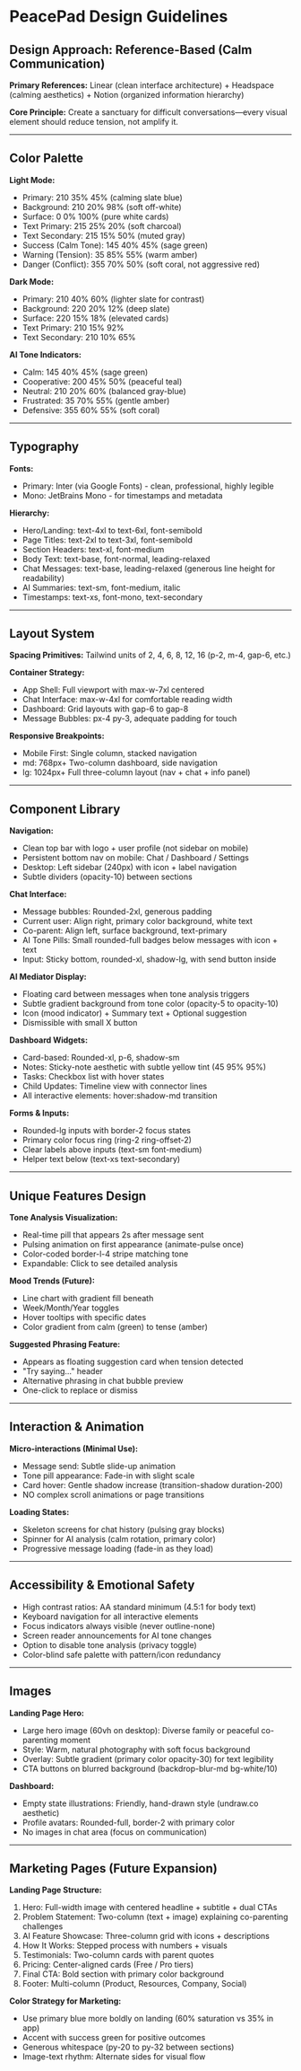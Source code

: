 # PeacePad Design Guidelines

## Design Approach: Reference-Based (Calm Communication)

**Primary References:** Linear (clean interface architecture) + Headspace (calming aesthetics) + Notion (organized information hierarchy)

**Core Principle:** Create a sanctuary for difficult conversations—every visual element should reduce tension, not amplify it.

---

## Color Palette

**Light Mode:**
- Primary: 210 35% 45% (calming slate blue)
- Background: 210 20% 98% (soft off-white)
- Surface: 0 0% 100% (pure white cards)
- Text Primary: 215 25% 20% (soft charcoal)
- Text Secondary: 215 15% 50% (muted gray)
- Success (Calm Tone): 145 40% 45% (sage green)
- Warning (Tension): 35 85% 55% (warm amber)
- Danger (Conflict): 355 70% 50% (soft coral, not aggressive red)

**Dark Mode:**
- Primary: 210 40% 60% (lighter slate for contrast)
- Background: 220 20% 12% (deep slate)
- Surface: 220 15% 18% (elevated cards)
- Text Primary: 210 15% 92%
- Text Secondary: 210 10% 65%

**AI Tone Indicators:**
- Calm: 145 40% 45% (sage green)
- Cooperative: 200 45% 50% (peaceful teal)
- Neutral: 210 20% 60% (balanced gray-blue)
- Frustrated: 35 70% 55% (gentle amber)
- Defensive: 355 60% 55% (soft coral)

---

## Typography

**Fonts:**
- Primary: Inter (via Google Fonts) - clean, professional, highly legible
- Mono: JetBrains Mono - for timestamps and metadata

**Hierarchy:**
- Hero/Landing: text-4xl to text-6xl, font-semibold
- Page Titles: text-2xl to text-3xl, font-semibold
- Section Headers: text-xl, font-medium
- Body Text: text-base, font-normal, leading-relaxed
- Chat Messages: text-base, leading-relaxed (generous line height for readability)
- AI Summaries: text-sm, font-medium, italic
- Timestamps: text-xs, font-mono, text-secondary

---

## Layout System

**Spacing Primitives:** Tailwind units of 2, 4, 6, 8, 12, 16 (p-2, m-4, gap-6, etc.)

**Container Strategy:**
- App Shell: Full viewport with max-w-7xl centered
- Chat Interface: max-w-4xl for comfortable reading width
- Dashboard: Grid layouts with gap-6 to gap-8
- Message Bubbles: px-4 py-3, adequate padding for touch

**Responsive Breakpoints:**
- Mobile First: Single column, stacked navigation
- md: 768px+ Two-column dashboard, side navigation
- lg: 1024px+ Full three-column layout (nav + chat + info panel)

---

## Component Library

**Navigation:**
- Clean top bar with logo + user profile (not sidebar on mobile)
- Persistent bottom nav on mobile: Chat / Dashboard / Settings
- Desktop: Left sidebar (240px) with icon + label navigation
- Subtle dividers (opacity-10) between sections

**Chat Interface:**
- Message bubbles: Rounded-2xl, generous padding
- Current user: Align right, primary color background, white text
- Co-parent: Align left, surface background, text-primary
- AI Tone Pills: Small rounded-full badges below messages with icon + text
- Input: Sticky bottom, rounded-xl, shadow-lg, with send button inside

**AI Mediator Display:**
- Floating card between messages when tone analysis triggers
- Subtle gradient background from tone color (opacity-5 to opacity-10)
- Icon (mood indicator) + Summary text + Optional suggestion
- Dismissible with small X button

**Dashboard Widgets:**
- Card-based: Rounded-xl, p-6, shadow-sm
- Notes: Sticky-note aesthetic with subtle yellow tint (45 95% 95%)
- Tasks: Checkbox list with hover states
- Child Updates: Timeline view with connector lines
- All interactive elements: hover:shadow-md transition

**Forms & Inputs:**
- Rounded-lg inputs with border-2 focus states
- Primary color focus ring (ring-2 ring-offset-2)
- Clear labels above inputs (text-sm font-medium)
- Helper text below (text-xs text-secondary)

---

## Unique Features Design

**Tone Analysis Visualization:**
- Real-time pill that appears 2s after message sent
- Pulsing animation on first appearance (animate-pulse once)
- Color-coded border-l-4 stripe matching tone
- Expandable: Click to see detailed analysis

**Mood Trends (Future):**
- Line chart with gradient fill beneath
- Week/Month/Year toggles
- Hover tooltips with specific dates
- Color gradient from calm (green) to tense (amber)

**Suggested Phrasing Feature:**
- Appears as floating suggestion card when tension detected
- "Try saying..." header
- Alternative phrasing in chat bubble preview
- One-click to replace or dismiss

---

## Interaction & Animation

**Micro-interactions (Minimal Use):**
- Message send: Subtle slide-up animation
- Tone pill appearance: Fade-in with slight scale
- Card hover: Gentle shadow increase (transition-shadow duration-200)
- NO complex scroll animations or page transitions

**Loading States:**
- Skeleton screens for chat history (pulsing gray blocks)
- Spinner for AI analysis (calm rotation, primary color)
- Progressive message loading (fade-in as they load)

---

## Accessibility & Emotional Safety

- High contrast ratios: AA standard minimum (4.5:1 for body text)
- Keyboard navigation for all interactive elements
- Focus indicators always visible (never outline-none)
- Screen reader announcements for AI tone changes
- Option to disable tone analysis (privacy toggle)
- Color-blind safe palette with pattern/icon redundancy

---

## Images

**Landing Page Hero:**
- Large hero image (60vh on desktop): Diverse family or peaceful co-parenting moment
- Style: Warm, natural photography with soft focus background
- Overlay: Subtle gradient (primary color opacity-30) for text legibility
- CTA buttons on blurred background (backdrop-blur-md bg-white/10)

**Dashboard:**
- Empty state illustrations: Friendly, hand-drawn style (undraw.co aesthetic)
- Profile avatars: Rounded-full, border-2 with primary color
- No images in chat area (focus on communication)

---

## Marketing Pages (Future Expansion)

**Landing Page Structure:**
1. Hero: Full-width image with centered headline + subtitle + dual CTAs
2. Problem Statement: Two-column (text + image) explaining co-parenting challenges
3. AI Feature Showcase: Three-column grid with icons + descriptions
4. How It Works: Stepped process with numbers + visuals
5. Testimonials: Two-column cards with parent quotes
6. Pricing: Center-aligned cards (Free / Pro tiers)
7. Final CTA: Bold section with primary color background
8. Footer: Multi-column (Product, Resources, Company, Social)

**Color Strategy for Marketing:**
- Use primary blue more boldly on landing (60% saturation vs 35% in app)
- Accent with success green for positive outcomes
- Generous whitespace (py-20 to py-32 between sections)
- Image-text rhythm: Alternate sides for visual flow